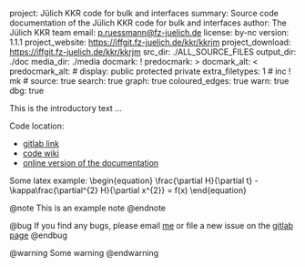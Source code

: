 project: Jülich KKR code for bulk and interfaces
summary: Source code documentation of the Jülich KKR code for bulk and interfaces
author: The Jülich KKR team
email: p.ruessmann@fz-juelich.de
license: by-nc
version: 1.1.1
project_website: https://iffgit.fz-juelich.de/kkr/kkrjm
project_download: https://iffgit.fz-juelich.de/kkr/kkrjm
src_dir: ./ALL_SOURCE_FILES
output_dir: ./doc
media_dir: ./media
docmark: !
predocmark: >
docmark_alt: <
predocmark_alt: #
display: public
         protected
         private
extra_filetypes: 1 #
		 inc !
		 mk #
source: true
search: true 
graph: true 
coloured_edges: true
warn: true 
dbg: true

This is the introductory text ...

Code location:
 - [gitlab link](https://iffgit.fz-juelich.de/kkr/kkrjm)
 - [code wiki](https://iffwiki.fz-juelich.de/kkr/doku.php)
 - [online version of the documentation](https://kkr.iffgit.fz-juelich.de/kkrjm)

Some latex example:
\begin{equation}
\frac{\partial H}{\partial t} - \kappa\frac{\partial^{2} H}{\partial x^{2}} = f(x)
\end{equation}

@note
This is an example note
@endnote


@bug
If you find any bugs, please email [me](mailto:p.ruessmann@fz-juelich.de)
or file a new issue on the [gitlab page](https://iffgit.fz-juelich.de/kkr/kkrjm/issues)
@endbug

@warning
Some warning
@endwarning